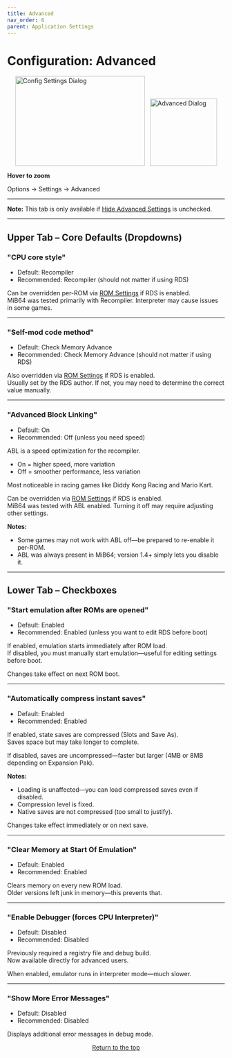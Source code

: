 ```yaml
---
title: Advanced
nav_order: 6
parent: Application Settings
---
```


<style>
.zoom-pair {
  display: flex;
  gap: 12px;
  align-items: flex-end;
  justify-content: flex-start;
  position: relative;
  margin-left: auto;
  margin-right: auto;
  width: max-content;
  text-align: left;
}
.zoom-on-hover {
  display: inline-block;
  position: relative;
}
.zoom-on-hover img {
  display: block;
  cursor: zoom-in;
  transition: transform 0.3s ease;
  transform-origin: left center;
  position: relative;
  z-index: 1;
}
.zoom-on-hover:hover img {
  transform: scale(1.5);
}
.zoom-pair .zoom-on-hover:first-child:hover img {
  z-index: 9999;
}
.zoom-pair .zoom-on-hover:last-child:hover img {
  z-index: 100;
}
</style>

# Configuration: Advanced

<div class="zoom-pair">
  <div class="zoom-on-hover">
    <img src="/manual/asset/images//config_settings.png" alt="Config Settings Dialog" width="300" height="207" />
  </div>
  <div class="zoom-on-hover">
    <img src="/manual/asset/images//advanced.png" alt="Advanced Dialog" width="155" />
  </div>
</div>
<p><strong>Hover to zoom</strong></p>

Options → Settings → Advanced

---

**Note:** This tab is only available if [Hide Advanced Settings](app_options.md#o5) is unchecked.

---

## <a name="Upper_tab"></a>Upper Tab – Core Defaults (Dropdowns)

### <a name="b1"></a>"CPU core style"

- Default: Recompiler  
- Recommended: Recompiler (should not matter if using RDS)

Can be overridden per-ROM via [ROM Settings](app_game_settings.md#o1) if RDS is enabled.  
MiB64 was tested primarily with Recompiler. Interpreter may cause issues in some games.

---

### <a name="b2"></a>"Self-mod code method"

- Default: Check Memory Advance  
- Recommended: Check Memory Advance (should not matter if using RDS)

Also overridden via [ROM Settings](app_game_settings.md#r1) if RDS is enabled.  
Usually set by the RDS author. If not, you may need to determine the correct value manually.

---

### <a name="b3"></a>"Advanced Block Linking"

- Default: On  
- Recommended: Off (unless you need speed)

ABL is a speed optimization for the recompiler.  
- On = higher speed, more variation  
- Off = smoother performance, less variation

Most noticeable in racing games like Diddy Kong Racing and Mario Kart.

Can be overridden via [ROM Settings](app_game_settings.md#r2) if RDS is enabled.  
MiB64 was tested with ABL enabled. Turning it off may require adjusting other settings.

**Notes:**

- Some games may not work with ABL off—be prepared to re-enable it per-ROM.
- ABL was always present in MiB64; version 1.4+ simply lets you disable it.

---

## <a name="Lower_tab"></a>Lower Tab – Checkboxes

### <a name="o1"></a>"Start emulation after ROMs are opened"

- Default: Enabled  
- Recommended: Enabled (unless you want to edit RDS before boot)

If enabled, emulation starts immediately after ROM load.  
If disabled, you must manually start emulation—useful for editing settings before boot.

Changes take effect on next ROM boot.

---

### <a name="o2"></a>"Automatically compress instant saves"

- Default: Enabled  
- Recommended: Enabled

If enabled, state saves are compressed (Slots and Save As).  
Saves space but may take longer to complete.

If disabled, saves are uncompressed—faster but larger (4MB or 8MB depending on Expansion Pak).

**Notes:**

- Loading is unaffected—you can load compressed saves even if disabled.
- Compression level is fixed.
- Native saves are not compressed (too small to justify).

Changes take effect immediately or on next save.

---

### <a name="o3"></a>"Clear Memory at Start Of Emulation"

- Default: Enabled  
- Recommended: Enabled

Clears memory on every new ROM load.  
Older versions left junk in memory—this prevents that.

---

### <a name="o4"></a>"Enable Debugger (forces CPU Interpreter)"

- Default: Disabled  
- Recommended: Disabled

Previously required a registry file and debug build.  
Now available directly for advanced users.

When enabled, emulator runs in interpreter mode—much slower.

---

### <a name="o5"></a>"Show More Error Messages"

- Default: Disabled  
- Recommended: Disabled

Displays additional error messages in debug mode.

<p style="text-align:center"><a href="#">Return to the top</a></p>

<!-- ClauseEcho: Advanced Configuration Protocol Complete -->
